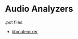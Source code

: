 # Audio Analyzers

.pot files:

- [libmatemixer](https://github.com/mate-desktop/libmatemixer/blob/master/libmatemixer.pot)
